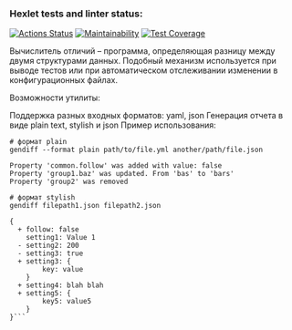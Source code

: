 ### Hexlet tests and linter status:
[![Actions Status](https://github.com/jacksonrr3/difference-checker/workflows/hexlet-check/badge.svg)](https://github.com/jacksonrr3/frontend-project-lvl2/actions)
[![Maintainability](https://api.codeclimate.com/v1/badges/d47819eb72f2328fca4c/maintainability)](https://codeclimate.com/github/jacksonrr3/difference-checker/maintainability)
[![Test Coverage](https://api.codeclimate.com/v1/badges/d47819eb72f2328fca4c/test_coverage)](https://codeclimate.com/github/jacksonrr3/difference-checker/test_coverage)

Вычислитель отличий – программа, определяющая разницу между двумя структурами данных. 
Подобный механизм используется при выводе тестов или при автоматическом отслеживании изменении в конфигурационных файлах.

Возможности утилиты:

Поддержка разных входных форматов: yaml, json
Генерация отчета в виде plain text, stylish и json
Пример использования:

```
# формат plain
gendiff --format plain path/to/file.yml another/path/file.json

Property 'common.follow' was added with value: false
Property 'group1.baz' was updated. From 'bas' to 'bars'
Property 'group2' was removed

# формат stylish
gendiff filepath1.json filepath2.json

{
  + follow: false
    setting1: Value 1
  - setting2: 200
  - setting3: true
  + setting3: {
        key: value
    }
  + setting4: blah blah
  + setting5: {
        key5: value5
    }
}```
